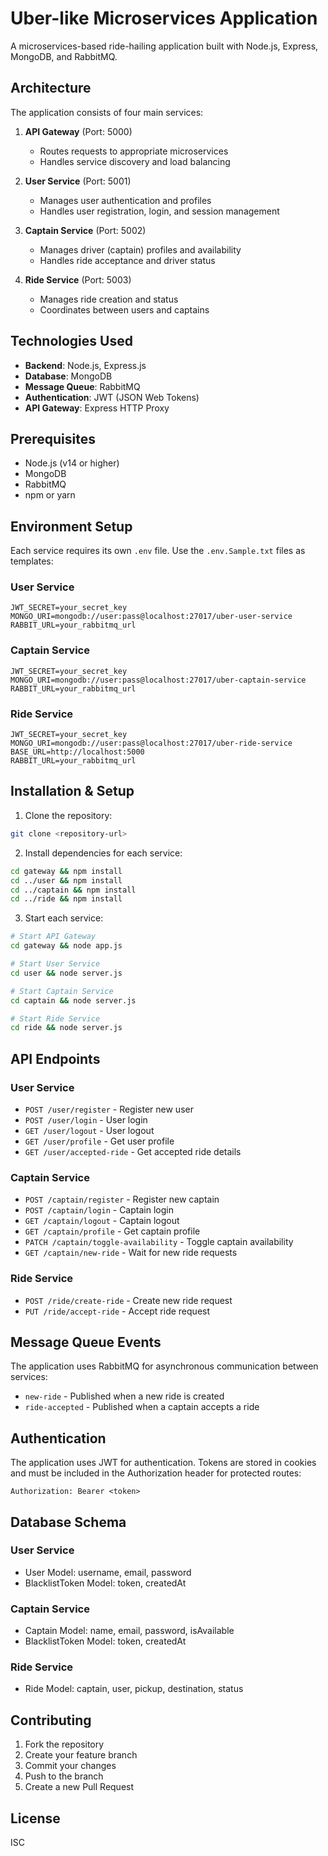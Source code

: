 # Uber-like Microservices Application

A microservices-based ride-hailing application built with Node.js, Express, MongoDB, and RabbitMQ.

## Architecture

The application consists of four main services:

1. **API Gateway** (Port: 5000)
   - Routes requests to appropriate microservices
   - Handles service discovery and load balancing

2. **User Service** (Port: 5001)
   - Manages user authentication and profiles
   - Handles user registration, login, and session management

3. **Captain Service** (Port: 5002)
   - Manages driver (captain) profiles and availability
   - Handles ride acceptance and driver status

4. **Ride Service** (Port: 5003)
   - Manages ride creation and status
   - Coordinates between users and captains

## Technologies Used

- **Backend**: Node.js, Express.js
- **Database**: MongoDB
- **Message Queue**: RabbitMQ
- **Authentication**: JWT (JSON Web Tokens)
- **API Gateway**: Express HTTP Proxy

## Prerequisites

- Node.js (v14 or higher)
- MongoDB
- RabbitMQ
- npm or yarn

## Environment Setup

Each service requires its own `.env` file. Use the `.env.Sample.txt` files as templates:

### User Service
```env
JWT_SECRET=your_secret_key
MONGO_URI=mongodb://user:pass@localhost:27017/uber-user-service
RABBIT_URL=your_rabbitmq_url
```

### Captain Service
```env
JWT_SECRET=your_secret_key
MONGO_URI=mongodb://user:pass@localhost:27017/uber-captain-service
RABBIT_URL=your_rabbitmq_url
```

### Ride Service
```env
JWT_SECRET=your_secret_key
MONGO_URI=mongodb://user:pass@localhost:27017/uber-ride-service
BASE_URL=http://localhost:5000
RABBIT_URL=your_rabbitmq_url
```

## Installation & Setup

1. Clone the repository:
```bash
git clone <repository-url>
```

2. Install dependencies for each service:
```bash
cd gateway && npm install
cd ../user && npm install
cd ../captain && npm install
cd ../ride && npm install
```

3. Start each service:
```bash
# Start API Gateway
cd gateway && node app.js

# Start User Service
cd user && node server.js

# Start Captain Service
cd captain && node server.js

# Start Ride Service
cd ride && node server.js
```

## API Endpoints

### User Service
- `POST /user/register` - Register new user
- `POST /user/login` - User login
- `GET /user/logout` - User logout
- `GET /user/profile` - Get user profile
- `GET /user/accepted-ride` - Get accepted ride details

### Captain Service
- `POST /captain/register` - Register new captain
- `POST /captain/login` - Captain login
- `GET /captain/logout` - Captain logout
- `GET /captain/profile` - Get captain profile
- `PATCH /captain/toggle-availability` - Toggle captain availability
- `GET /captain/new-ride` - Wait for new ride requests

### Ride Service
- `POST /ride/create-ride` - Create new ride request
- `PUT /ride/accept-ride` - Accept ride request

## Message Queue Events

The application uses RabbitMQ for asynchronous communication between services:

- `new-ride` - Published when a new ride is created
- `ride-accepted` - Published when a captain accepts a ride

## Authentication

The application uses JWT for authentication. Tokens are stored in cookies and must be included in the Authorization header for protected routes:

```
Authorization: Bearer <token>
```

## Database Schema

### User Service
- User Model: username, email, password
- BlacklistToken Model: token, createdAt

### Captain Service
- Captain Model: name, email, password, isAvailable
- BlacklistToken Model: token, createdAt

### Ride Service
- Ride Model: captain, user, pickup, destination, status

## Contributing

1. Fork the repository
2. Create your feature branch
3. Commit your changes
4. Push to the branch
5. Create a new Pull Request

## License

ISC